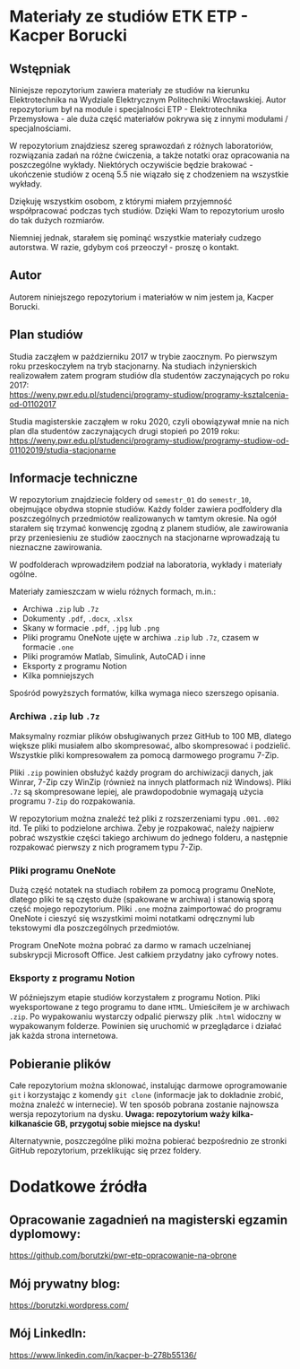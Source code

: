 # Materiały ze studiów ETK ETP - Kacper Borucki
## Wstępniak
Niniejsze repozytorium zawiera materiały ze studiów na kierunku Elektrotechnika na Wydziale Elektrycznym Politechniki Wrocławskiej. Autor repozytorium był na module i specjalności ETP - Elektrotechnika Przemysłowa - ale duża część materiałów pokrywa się z innymi modułami / specjalnościami.   

W repozytorium znajdziesz szereg sprawozdań z różnych laboratoriów, rozwiązania zadań na różne ćwiczenia, a także notatki oraz opracowania na poszczególne wykłady. Niektórych oczywiście będzie brakować - ukończenie studiów z oceną 5.5 nie wiązało się z chodzeniem na wszystkie wykłady.   

Dziękuję wszystkim osobom, z którymi miałem przyjemność współpracować podczas tych studiów. Dzięki Wam to repozytorium urosło do tak dużych rozmiarów.   

Niemniej jednak, starałem się pominąć wszystkie materiały cudzego autorstwa. W razie, gdybym coś przeoczył - proszę o kontakt. 

## Autor
Autorem niniejszego repozytorium i materiałów w nim jestem ja, Kacper Borucki. 

## Plan studiów
Studia zacząłem w październiku 2017 w trybie zaocznym. Po pierwszym roku przeskoczyłem na tryb stacjonarny. Na studiach inżynierskich realizowałem zatem program studiów dla studentów zaczynających po roku 2017:  
https://weny.pwr.edu.pl/studenci/programy-studiow/programy-ksztalcenia-od-01102017

Studia magisterskie zacząłem w roku 2020, czyli obowiązywał mnie na nich plan dla studentów zaczynających drugi stopień po 2019 roku:  
https://weny.pwr.edu.pl/studenci/programy-studiow/programy-studiow-od-01102019/studia-stacjonarne

## Informacje techniczne
W repozytorium znajdziecie foldery od `semestr_01` do `semestr_10`, obejmujące obydwa stopnie studiów. Każdy folder zawiera podfoldery dla poszczególnych przedmiotów realizowanych w tamtym okresie. Na ogół starałem się trzymać konwencję zgodną z planem studiów, ale zawirowania przy przeniesieniu ze studiów zaocznych na stacjonarne wprowadzają tu nieznaczne zawirowania.

W podfolderach wprowadziłem podział na laboratoria, wykłady i materiały ogólne. 

Materiały zamieszczam w wielu różnych formach, m.in.:
- Archiwa `.zip` lub `.7z`
- Dokumenty `.pdf`, `.docx`, `.xlsx`
- Skany w formacie `.pdf`, `.jpg` lub `.png`
- Pliki programu OneNote ujęte w archiwa `.zip` lub `.7z`, czasem w formacie `.one`
- Pliki programów Matlab, Simulink, AutoCAD i inne
- Eksporty z programu Notion
- Kilka pomniejszych

Spośród powyższych formatów, kilka wymaga nieco szerszego opisania. 

### Archiwa `.zip` lub `.7z`
Maksymalny rozmiar plików obsługiwanych przez GitHub to 100 MB, dlatego większe pliki musiałem albo skompresować, albo skompresować i podzielić. Wszystkie pliki kompresowałem za pomocą darmowego programu 7-Zip.

Pliki `.zip` powinien obsłużyć każdy program do archiwizacji danych, jak Winrar, 7-Zip czy WinZip (również na innych platformach niż Windows). Pliki `.7z` są skompresowane lepiej, ale prawdopodobnie wymagają użycia programu `7-Zip` do rozpakowania.

W repozytorium można znaleźć też pliki z rozszerzeniami typu `.001`. `.002` itd. Te pliki to podzielone archiwa. Żeby je rozpakować, należy najpierw pobrać wszystkie części takiego archiwum do jednego folderu, a następnie rozpakować pierwszy z nich programem typu 7-Zip. 

### Pliki programu OneNote
Dużą część notatek na studiach robiłem za pomocą programu OneNote, dlatego pliki te są często duże (spakowane w archiwa) i stanowią sporą część mojego repozytorium. Pliki `.one` można zaimportować do programu OneNote i cieszyć się wszystkimi moimi notatkami odręcznymi lub tekstowymi dla poszczególnych przedmiotów. 

Program OneNote można pobrać za darmo w ramach uczelnianej subskrypcji Microsoft Office. Jest całkiem przydatny jako cyfrowy notes. 

### Eksporty z programu Notion
W późniejszym etapie studiów korzystałem z programu Notion. Pliki wyeksportowane z tego programu to dane `HTML`. Umieściłem je w archiwach `.zip`. Po wypakowaniu wystarczy odpalić pierwszy plik `.html` widoczny w wypakowanym folderze. Powinien się uruchomić w przeglądarce i działać jak każda strona internetowa. 

## Pobieranie plików
Całe repozytorium można sklonować, instalując darmowe oprogramowanie `git` i korzystając z komendy `git clone` (informacje jak to dokładnie zrobić, można znaleźć w internecie). W ten sposób pobrana zostanie najnowsza wersja repozytorium na dysku. **Uwaga: repozytorium waży kilka-kilkanaście GB, przygotuj sobie miejsce na dysku!**

Alternatywnie, poszczególne pliki można pobierać bezpośrednio ze stronki GitHub repozytorium, przeklikując się przez foldery. 

# Dodatkowe źródła
## Opracowanie zagadnień na magisterski egzamin dyplomowy:  
https://github.com/borutzki/pwr-etp-opracowanie-na-obrone

## Mój prywatny blog:   
https://borutzki.wordpress.com/

## Mój LinkedIn:    
https://www.linkedin.com/in/kacper-b-278b55136/